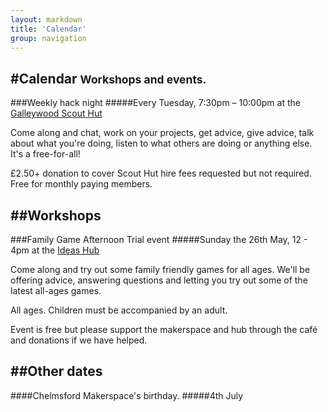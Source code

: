 ```yaml
---
layout: markdown
title: 'Calendar'
group: navigation
---
```


#Calendar <small>Workshops and events.</small>
---

###Weekly hack night
#####Every Tuesday, 7:30pm – 10:00pm at the [<span class="label">Galleywood Scout Hut</span>](/contact) 

Come along and chat, work on your projects, get advice, give advice, talk about what you're doing, listen to what others are doing or anything else. It's a free-for-all!

£2.50+ donation to cover Scout Hut hire fees requested but not required.  
Free for monthly paying members.

##Workshops
---

###Family Game Afternoon <span class="label secondary">Trial event</span>
#####Sunday the 26th May, 12 - 4pm at the [<span class="label hub">Ideas Hub</span>](http://ideashubchelmsford.org/)

Come along and try out some family friendly games for all ages. We'll be offering advice, answering questions and letting you try out some of the latest all-ages games.

All ages. Children must be accompanied by an adult.

Event is free but please support the makerspace and hub through the café and donations if we have helped.

##Other dates
---
####Chelmsford Makerspace's birthday.
#####4th July